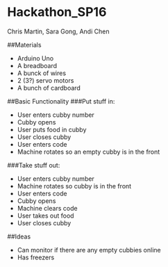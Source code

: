 # Hackathon_SP16
Chris Martin, Sara Gong, Andi Chen

##Materials
- Arduino Uno
- A breadboard
- A bunck of wires
- 2 (3?) servo motors
- A bunch of cardboard

##Basic Functionality
###Put stuff in:
- User enters cubby number
- Cubby opens
- User puts food in cubby
- User closes cubby
- User enters code
- Machine rotates so an empty cubby is in the front

###Take stuff out:
- User enters cubby number
- Machine rotates so cubby is in the front
- User enters code
- Cubby opens
- Machine clears code
- User takes out food
- User closes cubby

##Ideas
- Can monitor if there are any empty cubbies online
- Has freezers
